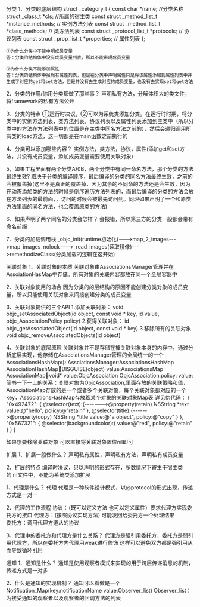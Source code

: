 分类
1、分类的底层结构
	struct _category_t {
    	const char *name; //分类名称
    	struct _class_t *cls; //所属的宿主类
    	const struct _method_list_t *instance_methods;  // 实例方法列表
    	const struct _method_list_t *class_methods;  // 类方法列表
    	const struct _protocol_list_t *protocols;  // 协议列表
    	const struct _prop_list_t *properties;  // 属性列表
	};

	①为什么分类中不能申明成员变量
	答：分类的结构体中没有成员变量列表，所以不能声明成员变量
	
	②为什么分类不能添加属性
	答：分类的结构体中虽然有属性列表，但是在分类中声明属性只是将该属性添加到属性列表中并生成了对应的get和set方法，但是并没有去生成对应的成员变量，也没有去实现set和get方法

2、分类的作用/你用分类都做了那些事？
 声明私有方法，分解体积大的类文件，将framework的私有方法公开

3、分类的特点
 ①运行时决议，②可以为系统类添加分类。在运行时时期，将分类中的实例方法列表，类方法列表，协议列表以及属性列表添加到主类中（所以分类中的方法在方法列表中的位置是在主类中同名方法之前的），然后会递归调用所有类的load方法，这一切都是在main函数之前执行的

4、分类可以添加哪些内容？
 实例方法，类方法，协议，属性(添加get和set方法，并没有成员变量，添加成员变量需要使用关联对象)

5，如果工程里面有两个分类A和B，两个分类中有同一命名方法，那个分类的方法最终生效?
 取决于分类的编译顺序，最后编译的分类的同名方法最终生效，之前的会被覆盖掉(这里不是真正的覆盖掉，因为其余的不同命的方法还是会生效，因为在动态添加类的方法的时候是倒序遍历方法列表的，而最后编译的分类的方法会放在方法列表的最前面，，访问的时候会被最先访问到。同理如果声明了一个和原类方法里面的同名方法，也会覆盖原类的方法)

6、如果声明了两个同名的分类会怎样？
 会报错，所以第三方的分类一般都会带有命名前缀

7、分类的加载调用栈
 _objc_init(runtime初始化)--->map_2_images--->map_images_nolock--->_read_images(读取镜像)--->remethodizeClass(分类加载的逻辑在这开始)


 关联对象
 1、关联对象的本质
  关联对象由AssociationsManager管理并在AssoiationHasMap中存储。所有对象的关联内容都放在同一个全局容器中

 2、关联对象使用的场合
  因为分类的的层结构的原因不能创建分类对象的成员变量，所以只能使用关联对象来间接创建分类的成员变量

 3、关联对象提供的三个API
 	1.添加关联对象：
	void objc_setAssociatedObject(id object, const void * key, id value, objc_AssociationPolicy policy)
	2.获得关联对象：
	id objc_getAssociatedObject(id object, const void * key)
	3.移除所有的关联对象
	void objc_removeAssociatedObjects(id object)

4、关联对象的底层原理
 关联对象并不是存储在被关联对象本身的内存中，通过分析底层实现，他存储在AssociationsManager管理的全局统一的一个AssociationsHashMap中
 AssciationsManager:AssociationsHashMap
 AssociationHashMap:key:DISGUISE(object)  value:AssociationsMap
 AssociationMap:key:void* value:ObjcAssociation
 ObjcAssociation:policy: value:
 简书一下一上的关系：关联对象为ObjcAssociation,里面存放的关联策略和值，AssociationMap存放的是一个或者多个关联对象，每个关联对象都对应的一个key，AssociationsHashMap存放着某个对象的关联对象Map表
 详见伪代码：
 {
 	"0x492472":
 	{
 		@selector(text):{------->@property(retain) NSString *text
 			value:@"hello",
 			policy:@"retain"
 		},
 		@selector(title):{------>@property(copy) NSString *title
 			value:@"a object",
 			policy:@"copy"
 		}
 	},
 	"0x567321":
 	{
 		@selector(backgroundcolor):{
 			value:@"red",
 			policy:@"retain"
 		}
 	}
 }

 如果想要移除关联对象  可以直接将关联对象置位nil即可


扩展
1、扩展一般做什么？
 声明私有属性，声明私有方法，声明私有成员变量

2、扩展的特点
 编译时决议，只以声明的形式存在，多数情况下寄生于宿主类的.m文件中，不能为系统类添加扩展



1、代理是什么？
代理
 代理是一种软件设计模式，以@protocol的形式出现，传递方式是一对一 

2、代理的工作流程
	协议：（既可以定义方法 也可以定义属性）要求代理方实现委托方的接口
	代理方：(按照协议实现方法)		可能发回给委托方一个处理结果	
	委托方：调用代理方遵从的协议

3、代理中的委托方和代理方是什么关系？
 代理方是强引用委托方，委托方是弱引用代理方，所以在委托方内代理用weak进行修饰 这样可以避免双方都是强引用从而导致循环引用


 通知
 1、通知是什么？
  通知是使用观察者模式来实现的用于跨层传递消息的机制，传递方式是一对多

2、什么是通知的实现机制？
 通知可以看做是一个Notification_Map(key:notificationName value:Observer_list)  Observer_list：为接受通知的观察者以及观察者的回调方法的列表

